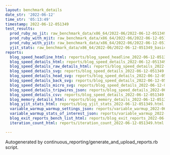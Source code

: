 ```yaml
---
layout: benchmark_details
date_str: '2022-06-12'
time_str: '05:13:49'
timestamp: 2022-06-12-051349
test_results:
  prod_ruby_no_jit: raw_benchmark_data/x86_64/2022-06/2022-06-12-051349_basic_benchmark_prod_ruby_no_jit.json
  prod_ruby_with_mjit: raw_benchmark_data/x86_64/2022-06/2022-06-12-051349_basic_benchmark_prod_ruby_with_mjit.json
  prod_ruby_with_yjit: raw_benchmark_data/x86_64/2022-06/2022-06-12-051349_basic_benchmark_prod_ruby_with_yjit.json
  yjit_stats: raw_benchmark_data/x86_64/2022-06/2022-06-12-051349_basic_benchmark_yjit_stats.json
reports:
  blog_speed_headline_html: reports/blog_speed_headline_2022-06-12-051349.html
  blog_speed_details_html: reports/blog_speed_details_2022-06-12-051349.html
  blog_speed_details_raw_details_html: reports/blog_speed_details_2022-06-12-051349.raw_details.html
  blog_speed_details_svg: reports/blog_speed_details_2022-06-12-051349.svg
  blog_speed_details_head_svg: reports/blog_speed_details_2022-06-12-051349.head.svg
  blog_speed_details_back_svg: reports/blog_speed_details_2022-06-12-051349.back.svg
  blog_speed_details_micro_svg: reports/blog_speed_details_2022-06-12-051349.micro.svg
  blog_speed_details_tripwires_json: reports/blog_speed_details_2022-06-12-051349.tripwires.json
  blog_speed_details_csv: reports/blog_speed_details_2022-06-12-051349.csv
  blog_memory_details_html: reports/blog_memory_details_2022-06-12-051349.html
  blog_yjit_stats_html: reports/blog_yjit_stats_2022-06-12-051349.html
  variable_warmup_warmup_settings_json: reports/variable_warmup_2022-06-12-051349.warmup_settings.json
  variable_warmup_stats_of_interest_json: reports/variable_warmup_2022-06-12-051349.stats_of_interest.json
  blog_exit_reports_bench_list_html: reports/blog_exit_reports_2022-06-12-051349.bench_list.html
  iteration_count_html: reports/iteration_count_2022-06-12-051349.html

---
```

Autogenerated by continuous_reporting/generate_and_upload_reports.rb script.
